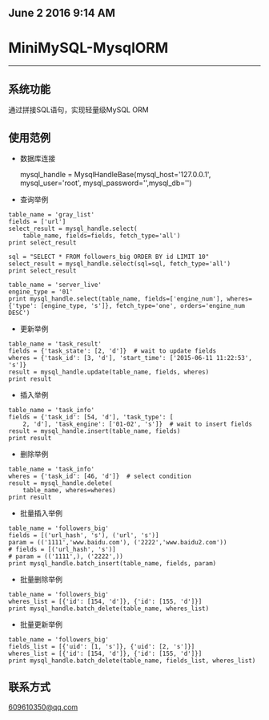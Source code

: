 ## June 2 2016 9:14 AM

# MiniMySQL-MysqlORM

* * *


## 系统功能

通过拼接SQL语句，实现轻量级MySQL ORM

## 使用范例

- 数据库连接

	mysql_handle = MysqlHandleBase(mysql_host='127.0.0.1', mysql_user='root', mysql_password='',mysql_db='')

- 查询举例
```
table_name = 'gray_list'
fields = ['url']
select_result = mysql_handle.select(
    table_name, fields=fields, fetch_type='all')
print select_result
```
```
sql = "SELECT * FROM followers_big ORDER BY id LIMIT 10"
select_result = mysql_handle.select(sql=sql, fetch_type='all')
print select_result
```
```
table_name = 'server_live'
engine_type = '01'
print mysql_handle.select(table_name, fields=['engine_num'], wheres={'type': [engine_type, 's']}, fetch_type='one', orders='engine_num DESC')
```

- 更新举例
```
table_name = 'task_result'
fields = {'task_state': [2, 'd']}  # wait to update fields
wheres = {'task_id': [3, 'd'], 'start_time': ['2015-06-11 11:22:53', 's']}
result = mysql_handle.update(table_name, fields, wheres)
print result
```

- 插入举例
```
table_name = 'task_info'
fields = {'task_id': [54, 'd'], 'task_type': [
    2, 'd'], 'task_engine': ['01-02', 's']}  # wait to insert fields
result = mysql_handle.insert(table_name, fields)
print result
```

- 删除举例
```
table_name = 'task_info'
wheres = {'task_id': [46, 'd']}  # select condition
result = mysql_handle.delete(
    table_name, wheres=wheres)
print result
```

- 批量插入举例
```
table_name = 'followers_big'
fields = [('url_hash', 's'), ('url', 's')]
param = (('1111','www.baidu.com'), ('2222','www.baidu2.com'))
# fields = [('url_hash', 's')]
# param = (('1111',), ('2222',))
print mysql_handle.batch_insert(table_name, fields, param)
```

- 批量删除举例
```
table_name = 'followers_big'
wheres_list = [{'id': [154, 'd']}, {'id': [155, 'd']}]
print mysql_handle.batch_delete(table_name, wheres_list)
```

- 批量更新举例
```
table_name = 'followers_big'
fields_list = [{'uid': [1, 's']}, {'uid': [2, 's']}]
wheres_list = [{'id': [154, 'd']}, {'id': [155, 'd']}]
print mysql_handle.batch_delete(table_name, fields_list, wheres_list)
```

## 联系方式


609610350@qq.com
